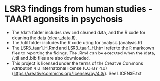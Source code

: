 # LSR3 findings from human studies - TAAR1 agonsits in psychosis

- The /data folder includes raw and cleaned data, and the R code for cleaning the data (clean_data.R).
- The /util folder includes the R code using for analysis (analysis.R)
- The LSR3_taar1_H.Rmd and LSR3_taar1_H.html refer to the R markdown files to reporting the fidings. The .Rmd can be executed when the /data, /util and .bib files are also downloaded.
- This project is licensed under the terms of the Creative Commons Attribution 4.0 International license (CC-BY 4.0) (https://creativecommons.org/licenses/by/4.0/). See LICENSE.txt


